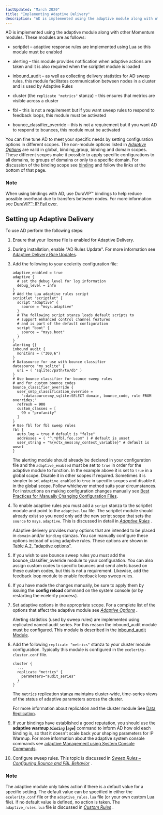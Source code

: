 ```yaml
---
lastUpdated: "March 2020"
title: "Implementing Adaptive Delivery"
description: "AD is implemented using the adaptive module along with other Momentum modules These modules are as follows scriptlet adaptive response rules are implemented using Lua so this module must be enabled alerting this module provides notification when adaptive actions are taken and it is also required when the scriptlet module..."
---
```



AD is implemented using the adaptive module along with other Momentum modules. These modules are as follows:

*   scriptlet – adaptive response rules are implemented using Lua so this module must be enabled

*   alerting – this module provides notification when adaptive actions are taken and it is also required when the scriptlet module is loaded

*   inbound_audit – as well as collecting delivery statistics for AD sweep rules, this module facilitates communication between nodes in a cluster and is used by Adaptive Rules

*   cluster (the `replicate "metrics"` stanza) – this ensures that metrics are visible across a cluster

*   fbl – this is not a requirement but if you want sweep rules to respond to feedback loops, this module must be activated

*   bounce_classifier_override – this is not a requirement but if you want AD to respond to bounces, this module must be activated

You can fine tune AD to meet your specific needs by setting configuration options in different scopes. The non-module options listed in [*Adaptive Options*](/momentum/3/3-ad/ad-options) are valid in global, binding_group, binding and domain scopes. These different scopes make it possible to apply specific configurations to all domains, to groups of domains or only to a specific domain. For discussion of the binding scope see [binding](/momentum/3/3-reference/3-reference-conf-ref-binding) and follow the links at the bottom of that page.

### Note

When using bindings with AD, use DuraVIP™ bindings to help reduce possible overhead due to transfers between nodes. For more information see [DuraVIP™: IP Fail over](/momentum/3/3-reference/3-reference-cluster-config-duravip).

## <a name="ad.adaptive.setup"></a> Setting up Adaptive Delivery

To use AD perform the following steps:

1.  Ensure that your license file is enabled for Adaptive Delivery.

2.  During installation, enable "AD Rules Update". For more information see [Adaptive Delivery Rule Updates](/momentum/3/3-reference/install-additional-packages#install.additional.packages.adaptive.updates).

3.  Add the following to your ecelerity configuration file:

    <a name="ad.adaptive.setup.example"></a> 

    
    ```
    adaptive_enabled = true
    adaptive {
      # set the debug level for log information
      debug_level = info
    }
    # Add the Lua adaptive rules script
    scriptlet "scriptlet" {
      script "adaptive" {
        source = "msys.adaptive"
      }
      # The following script stanza loads default scripts to
      # support enhanced control channel features
      # and is part of the default configuration
      script "boot" {
        source = "msys.boot"
      }
    }
    alerting {}
    inbound_audit {
      monitors = ("300,6")
    }
    # Datasource for use with bounce classifier
    datasource "my_sqlite" {
      uri = ( "sqlite:/path/to/db" )
    }
    # Use bounce classifier for bounce sweep rules
    # and for custom bounce codes
    bounce_classifier_override {
      user_smtp_classification_override =
        ":datasource:my_sqlite:SELECT domain, bounce_code, rule FROM overrides;"
      refresh = 900
      custom_classes = [
        99 = "profanity"
      ]
    }
    # Use fbl for fbl sweep rules
    fbl {
      auto_log = true # default is "false"
      addresses = ( "^.*@fbl.foo.com" ) # default is unset
      user_string = "%{vctx_mess:my_context_variable}" # default is unset
    }
    ```

    The alerting module should already be declared in your configuration file and the `adaptive_enabled` must be set to `true` in order for the adaptive module to function. In the example above it is set to `true` in a global scope. Disable it in other scopes if required. Sometimes it is simpler to set `adaptive_enabled` to `true` in specific scopes and disable it in the global scope. Follow whichever method suits your circumstances. For instructions on making configuration changes manually see [Best Practices for Manually Changing Configuration Files](/momentum/3/3-reference/conf-manual-changes).

4.  To enable adaptive rules you must add a `script` stanza to the scriptlet module and point to the `adaptive.lua` file. The scriptlet module should already exist so you need only add the new script scope that sets the `source` to `msys.adaptive`. This is discussed in detail in [*Adaptive Rules*](/momentum/3/3-ad/ad-adaptive-rules) .

    Adaptive delivery provides many options that are intended to be placed in `domain` and/or `binding` stanzas. You can manually configure these options instead of using adaptive rules. These options are shown in [Table A.2, “adaptive options”](/momentum/3/3-ad/ad-options#adaptive-options-table).

5.  If you wish to use bounce sweep rules you must add the bounce_classifier_override module to your configuration. You can also assign custom codes to specific bounces and send alerts based on these custom codes, but this is not a requirement. Likewise, add the feedback loop module to enable feedback loop sweep rules.

6.  If you have made the changes manually, be sure to apply them by issuing the **config reload**        command on the system console (or by restarting the ecelerity process).

7.  Set adaptive options in the appropriate scope. For a complete list of the options that affect the adaptive module see [*Adaptive Options*](/momentum/3/3-ad/ad-options) .

    Alerting statistics (used by sweep rules) are implemented using replicated named audit series. For this reason the inbound_audit module must be configured. This module is described in the [inbound_audit Module](/momentum/3/3-reference/3-reference-modules-inbound-audit).

8.  Add the following `replicate "metrics"` stanza to your cluster module configuration. Typically this module is configured in the `ecelerity-cluster.conf` file.

    ```
    cluster {
      ...
      replicate "metrics" {
        parameters="audit_series"
      }
    }
    ```

    The `metrics` replication stanza maintains cluster-wide, time-series views of the status of adaptive parameters across the cluster.

    For more information about replication and the cluster module See [Data Replication](/momentum/3/3-reference/3-reference-cluster-config-replication).

9.  If your bindings have established a good reputation, you should use the **adaptive warmup *`binding`* [*`age`*]**                              command to inform AD how old each binding is, so that it doesn't scale back your shaping parameters for IP Warmup. For more information about the adaptive system console commands see [adaptive Management using System Console Commands](/momentum/3/3-reference/3-reference-modules-adaptive#modules.adaptive.console).

10.  Configure sweep rules. This topic is discussed in [*Sweep Rules – Configuring Bounce and FBL Behavior*](/momentum/3/3-ad/ad-rules-sweep-rules) .

### Note

The adaptive module only takes action if there is a default value for a specific setting. The default value can be specified in either the `ecelerity.conf` file or the `adaptive_rules.lua` file (or your own custom Lua file). If no default value is defined, no action is taken. The `adaptive_rules.lua` file is discussed in [*Custom Rules*](/momentum/3/3-ad/ad-custom-rules) .
